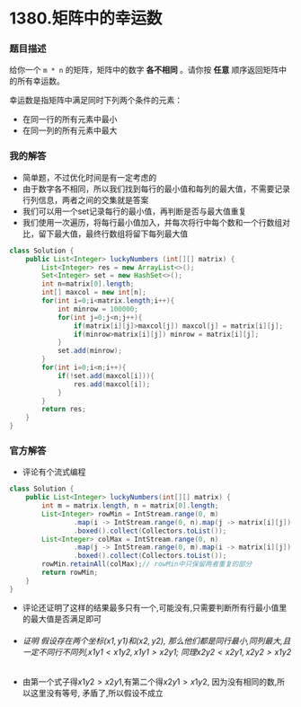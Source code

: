 # 1380.矩阵中的幸运数

### 题目描述

给你一个 `m * n` 的矩阵，矩阵中的数字 **各不相同** 。请你按 **任意** 顺序返回矩阵中的所有幸运数。

幸运数是指矩阵中满足同时下列两个条件的元素：

- 在同一行的所有元素中最小
- 在同一列的所有元素中最大

### 我的解答

- 简单题，不过优化时间是有一定考虑的
- 由于数字各不相同，所以我们找到每行的最小值和每列的最大值，不需要记录行列信息，两者之间的交集就是答案
- 我们可以用一个set记录每行的最小值，再判断是否与最大值重复
- 我们使用一次遍历，将每行最小值加入，并每次将行中每个数和一个行数组对比，留下最大值，最终行数组将留下每列最大值

```java
class Solution {
    public List<Integer> luckyNumbers (int[][] matrix) {
        List<Integer> res = new ArrayList<>();
        Set<Integer> set = new HashSet<>();
        int n=matrix[0].length;
        int[] maxcol = new int[n];
        for(int i=0;i<matrix.length;i++){
            int minrow = 100000;
            for(int j=0;j<n;j++){
                if(matrix[i][j]>maxcol[j]) maxcol[j] = matrix[i][j];
                if(minrow>matrix[i][j]) minrow = matrix[i][j];
            }
            set.add(minrow);
        }
        for(int i=0;i<n;i++){
            if(!set.add(maxcol[i])){
                res.add(maxcol[i]);
            }
        }
        return res;
    }
}
```

### 官方解答

- 评论有个流式编程

```java
class Solution {
    public List<Integer> luckyNumbers(int[][] matrix) {
        int m = matrix.length, n = matrix[0].length;
        List<Integer> rowMin = IntStream.range(0, m)
                .map(i -> IntStream.range(0, n).map(j -> matrix[i][j]).min().getAsInt())
                .boxed().collect(Collectors.toList());
        List<Integer> colMax = IntStream.range(0, n)
                .map(j -> IntStream.range(0, m).map(i -> matrix[i][j]).max().getAsInt())
                .boxed().collect(Collectors.toList());
        rowMin.retainAll(colMax);// rowMin中只保留两者重复的部分
        return rowMin;
    }
}
```

- 评论还证明了这样的结果最多只有一个,可能没有,只需要判断所有行最小值里的最大值是否满足即可

- ###### 证明 假设存在两个坐标$(x1,y1)和(x2,y2)$, 那么他们都是同行最小,同列最大,且一定不同行不同列,$x1y1<x1y2, x1y1>x2y1$; 同理$x2y2<x2y1,x2y2>x1y2$

- 由第一个式子得$x1y2>x2y1$,有第二个得$x2y1>x1y2$, 因为没有相同的数,所以这里没有等号, 矛盾了,所以假设不成立